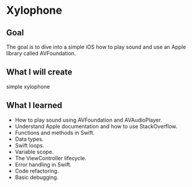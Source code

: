 # Xylophone

## Goal

The goal is to dive into a simple iOS how to play sound and use an Apple library called AVFoundation.

## What I will create

simple xylophone

## What I learned

* How to play sound using AVFoundation and AVAudioPlayer.
* Understand Apple documentation and how to use StackOverflow.
* Functions and methods in Swift. 
* Data types.
* Swift loops.
* Variable scope.
* The ViewController lifecycle.
* Error handling in Swift.
* Code refactoring.
* Basic debugging.
